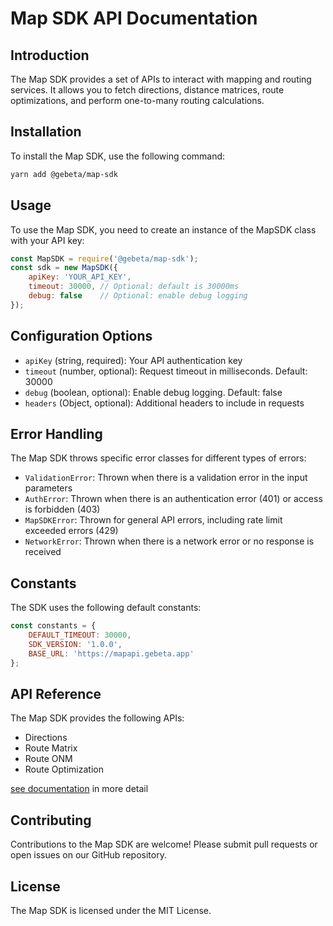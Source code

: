 # Map SDK API Documentation

## Introduction
The Map SDK provides a set of APIs to interact with mapping and routing services. It allows you to fetch directions, distance matrices, route optimizations, and perform one-to-many routing calculations.

## Installation
To install the Map SDK, use the following command:
```bash
yarn add @gebeta/map-sdk
```

## Usage
To use the Map SDK, you need to create an instance of the MapSDK class with your API key:

```javascript
const MapSDK = require('@gebeta/map-sdk');
const sdk = new MapSDK({ 
    apiKey: 'YOUR_API_KEY',
    timeout: 30000, // Optional: default is 30000ms
    debug: false    // Optional: enable debug logging
});
```

## Configuration Options
- `apiKey` (string, required): Your API authentication key
- `timeout` (number, optional): Request timeout in milliseconds. Default: 30000
- `debug` (boolean, optional): Enable debug logging. Default: false
- `headers` (Object, optional): Additional headers to include in requests


## Error Handling
The Map SDK throws specific error classes for different types of errors:

- `ValidationError`: Thrown when there is a validation error in the input parameters
- `AuthError`: Thrown when there is an authentication error (401) or access is forbidden (403)
- `MapSDKError`: Thrown for general API errors, including rate limit exceeded errors (429)
- `NetworkError`: Thrown when there is a network error or no response is received


## Constants
The SDK uses the following default constants:
```javascript
const constants = {
    DEFAULT_TIMEOUT: 30000,
    SDK_VERSION: '1.0.0',
    BASE_URL: 'https://mapapi.gebeta.app'
};
```

## API Reference
The Map SDK provides the following APIs:
- Directions
- Route Matrix
- Route ONM
- Route Optimization

[see documentation](api.md) in more detail

## Contributing
Contributions to the Map SDK are welcome! Please submit pull requests or open issues on our GitHub repository.

## License
The Map SDK is licensed under the MIT License.